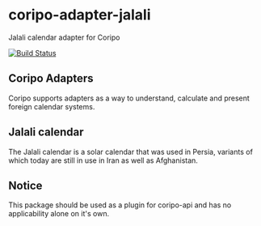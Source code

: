 # coripo-adapter-jalali
Jalali calendar adapter for Coripo

[![Build Status](https://travis-ci.org/coripo/coripo-adapter-jalali.svg?branch=master)](https://travis-ci.org/coripo/coripo-adapter-jalali)

## Coripo Adapters
Coripo supports adapters as a way to understand, calculate and present foreign calendar systems.

## Jalali calendar
The Jalali calendar is a solar calendar that was used in Persia, variants of which today are still in use in Iran as well as Afghanistan.

## Notice
This package should be used as a plugin for coripo-api and has no applicability alone on it's own.